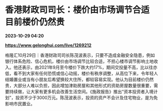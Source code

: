 # 香港财政司司长：楼价由市场调节合适 目前楼价仍然贵

**2023-10-29 04:20**

**https://www.gelonghui.com/live/1269212**

格隆汇10月29日｜香港财政司司长陈茂波表示，只要不造成金融安全隐患，例如银行体系危险、信心危机，楼价由市场调节比较合适，不担心楼市调节影响土地收入。他还表示，由2021年9月至今楼价下跌大约17%，期间交投量不高，比以往亦低，看不到大家有任何恐慌或信心动摇，楼价有秩序调整，从高位下来，令年轻人结婚置业或当有小朋友后希望换较大住所，都较容易实现。他认为目前楼价仍然贵，大部分人难以负担，因此增加津助房屋和其他形式的资助房屋数量很重要，需要持续做，让大家有更多机会改善生活空间。《施政报告》推出“资本投资者入境计划”，投资不少于3000万元。陈茂波表示，投资的资产不会计及住宅物业，是为免影响市民置业。